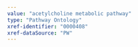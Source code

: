 ```yaml
---
value: "acetylcholine metabolic pathway"
type: "Pathway Ontology"
xref-identifier: "0000408"
xref-dataSource: "PW"
---
```

